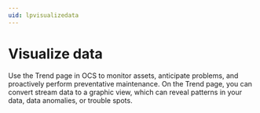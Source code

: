 ```yaml
---
uid: lpvisualizedata
---
```


# Visualize data

Use the Trend page in OCS to monitor assets, anticipate problems, and proactively perform preventative maintenance.
On the Trend page, you can convert stream data to a graphic view, which can reveal patterns in your data, data anomalies, or trouble spots. 